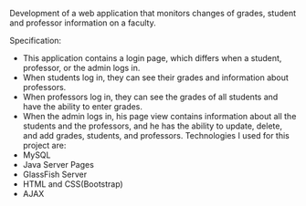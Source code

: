 Development of a web application that monitors changes of grades, student and professor
information on a faculty.

Specification:
 - This application contains a login page, which differs when a student, professor, or the
admin logs in.
 - When students log in, they can see their grades and information about professors.
 - When professors log in, they can see the grades of all students and have the ability to
enter grades.
 - When the admin logs in, his page view contains information about all the students
and the professors, and he has the ability to update, delete, and add grades, students,
and professors.
 Technologies I used for this project are:
- MySQL 
- Java Server Pages
- GlassFish Server
- HTML and CSS(Bootstrap)
- AJAX

